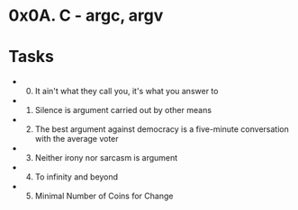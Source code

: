 # 0x0A. C - argc, argv
# Tasks
* 0. It ain't what they call you, it's what you answer to
* 1. Silence is argument carried out by other means
* 2. The best argument against democracy is a five-minute conversation with the average voter
* 3. Neither irony nor sarcasm is argument
* 4. To infinity and beyond
* 5. Minimal Number of Coins for Change

